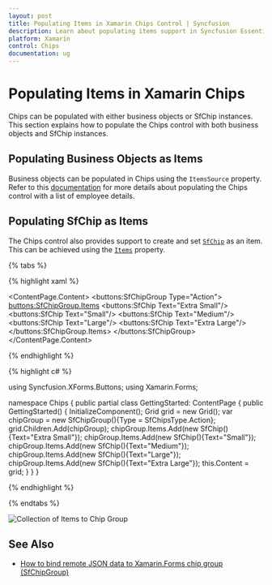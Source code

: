 ```yaml
---
layout: post
title: Populating Items in Xamarin Chips Control | Syncfusion
description: Learn about populating items support in Syncfusion Essential Studio® Xamarin Chips control, its elements, and more.
platform: Xamarin
control: Chips
documentation: ug
---
```


# Populating Items in Xamarin Chips

Chips can be populated with either business objects or SfChip instances. This section explains how to populate the Chips control with both business objects and SfChip instances.

## Populating Business Objects as Items

Business objects can be populated in Chips using the `ItemsSource` property. Refer to this [documentation](https://help.syncfusion.com/xamarin/chips/getting-started#set-layout-for-the-control) for more details about populating the Chips control with a list of employee details.

## Populating SfChip as Items

The Chips control also provides support to create and set [`SfChip`](https://help.syncfusion.com/cr/xamarin/Syncfusion.XForms.Buttons.SfChip.html) as an item. This can be achieved using the [`Items`](https://help.syncfusion.com/cr/xamarin/Syncfusion.XForms.Buttons.SfChipGroup.html#Syncfusion_XForms_Buttons_SfChipGroup_Items) property.

{% tabs %}

{% highlight xaml %}

<ContentPage
    xmlns="http://xamarin.com/schemas/2014/forms"
    xmlns:buttons="clr-namespace:Syncfusion.XForms.Buttons;assembly=Syncfusion.Buttons.XForms"
    xmlns:x="http://schemas.microsoft.com/winfx/2009/xaml"
    xmlns:local="clr-namespace:Chips"
    x:Class="Chips.GettingStarted">
	<ContentPage.Content>
		<buttons:SfChipGroup Type="Action">
			<buttons:SfChipGroup.Items>
				<buttons:SfChip Text="Extra Small"/>
				<buttons:SfChip Text="Small"/>
				<buttons:SfChip Text="Medium"/>
				<buttons:SfChip Text="Large"/>
				<buttons:SfChip Text="Extra Large"/>
			</buttons:SfChipGroup.Items>
		</buttons:SfChipGroup>
	</ContentPage.Content>
</ContentPage>

	
{% endhighlight %}

{% highlight c# %}

using Syncfusion.XForms.Buttons;
using Xamarin.Forms;

namespace Chips
{
	public partial class GettingStarted: ContentPage
	{
		public GettingStarted()
		{
			InitializeComponent();
			Grid grid = new Grid();
			var chipGroup = new SfChipGroup(){Type = SfChipsType.Action};
			grid.Children.Add(chipGroup);
			chipGroup.Items.Add(new SfChip(){Text="Extra Small"});
			chipGroup.Items.Add(new SfChip(){Text="Small"});
			chipGroup.Items.Add(new SfChip(){Text="Medium"});
			chipGroup.Items.Add(new SfChip(){Text="Large"});
			chipGroup.Items.Add(new SfChip(){Text="Extra Large"});
			this.Content = grid;
		}
	}
}

{% endhighlight %}

{% endtabs %}

![Collection of Items to Chip Group](images/items/chips_items.png)

## See Also

- [How to bind remote JSON data to Xamarin.Forms chip group (SfChipGroup)](https://support.syncfusion.com/kb/article/9880/how-to-bind-remote-json-data-to-xamarin-forms-chip-group-sfchipgroup)
